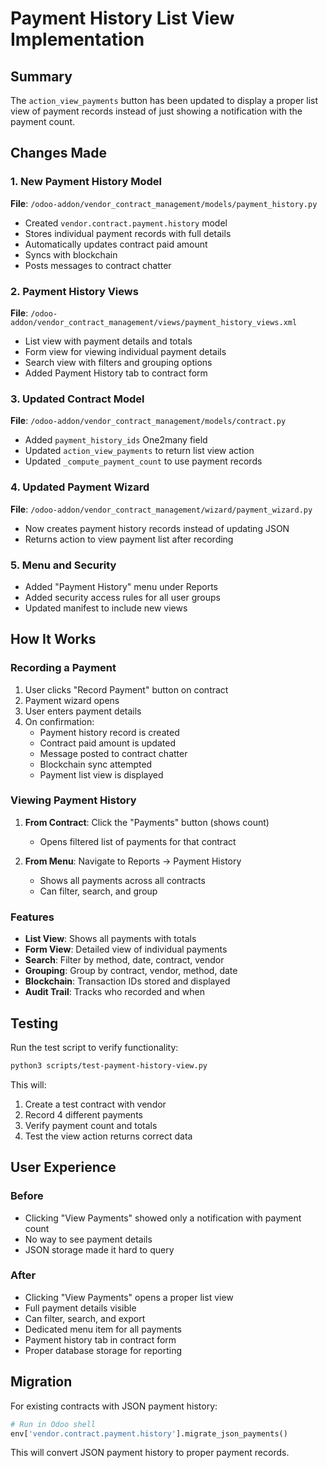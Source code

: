 # Payment History List View Implementation

## Summary
The `action_view_payments` button has been updated to display a proper list view of payment records instead of just showing a notification with the payment count.

## Changes Made

### 1. New Payment History Model
**File**: `/odoo-addon/vendor_contract_management/models/payment_history.py`
- Created `vendor.contract.payment.history` model
- Stores individual payment records with full details
- Automatically updates contract paid amount
- Syncs with blockchain
- Posts messages to contract chatter

### 2. Payment History Views
**File**: `/odoo-addon/vendor_contract_management/views/payment_history_views.xml`
- List view with payment details and totals
- Form view for viewing individual payment details
- Search view with filters and grouping options
- Added Payment History tab to contract form

### 3. Updated Contract Model
**File**: `/odoo-addon/vendor_contract_management/models/contract.py`
- Added `payment_history_ids` One2many field
- Updated `action_view_payments` to return list view action
- Updated `_compute_payment_count` to use payment records

### 4. Updated Payment Wizard
**File**: `/odoo-addon/vendor_contract_management/wizard/payment_wizard.py`
- Now creates payment history records instead of updating JSON
- Returns action to view payment list after recording

### 5. Menu and Security
- Added "Payment History" menu under Reports
- Added security access rules for all user groups
- Updated manifest to include new views

## How It Works

### Recording a Payment
1. User clicks "Record Payment" button on contract
2. Payment wizard opens
3. User enters payment details
4. On confirmation:
   - Payment history record is created
   - Contract paid amount is updated
   - Message posted to contract chatter
   - Blockchain sync attempted
   - Payment list view is displayed

### Viewing Payment History
1. **From Contract**: Click the "Payments" button (shows count)
   - Opens filtered list of payments for that contract
   
2. **From Menu**: Navigate to Reports → Payment History
   - Shows all payments across all contracts
   - Can filter, search, and group

### Features
- **List View**: Shows all payments with totals
- **Form View**: Detailed view of individual payments
- **Search**: Filter by method, date, contract, vendor
- **Grouping**: Group by contract, vendor, method, date
- **Blockchain**: Transaction IDs stored and displayed
- **Audit Trail**: Tracks who recorded and when

## Testing

Run the test script to verify functionality:
```bash
python3 scripts/test-payment-history-view.py
```

This will:
1. Create a test contract with vendor
2. Record 4 different payments
3. Verify payment count and totals
4. Test the view action returns correct data

## User Experience

### Before
- Clicking "View Payments" showed only a notification with payment count
- No way to see payment details
- JSON storage made it hard to query

### After
- Clicking "View Payments" opens a proper list view
- Full payment details visible
- Can filter, search, and export
- Dedicated menu item for all payments
- Payment history tab in contract form
- Proper database storage for reporting

## Migration

For existing contracts with JSON payment history:
```python
# Run in Odoo shell
env['vendor.contract.payment.history'].migrate_json_payments()
```

This will convert JSON payment history to proper payment records.